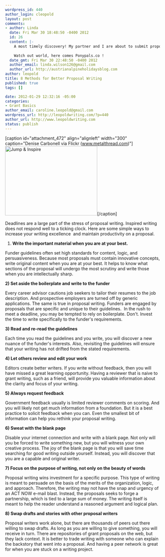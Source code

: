 ```yaml
--- 
wordpress_id: 440
author_login: cleopold
layout: post
comments: 
- author: Linda
  date: Fri Mar 30 18:48:50 -0400 2012
  id: 26
  content: |-
    A most timely discovery! My partner and I are about to submit proposals for a big funding project that could lead to really exciting developments for the business - we'll review what we have drafted and go in search of some constructive criticism to make sure we've covered all the right bases in our application.
    
    Watch out world, here comes Ponypals.co !
  date_gmt: Fri Mar 30 22:48:50 -0400 2012
  author_email: linda.wilson126@gmail.com
  author_url: http://austrianalpineholidaysblog.com
author: leopold
title: 8 Methods for Better Proposal Writing
published: true
tags: []

date: 2012-01-29 12:32:16 -05:00
categories: 
- Grant Basics
author_email: caroline.leopold@gmail.com
wordpress_url: http://leopoldwriting.com/?p=440
author_url: http://www.leopoldwriting.com
status: publish
---
```

[caption id="attachment_472" align="alignleft" width="300" caption="Denise Carbonell via Flickr (www.metalthread.com)"]<a href="http://leopoldwriting.com/wp-content/uploads/2012/01/inspire.jpg"><img class="size-medium wp-image-472" title="inspire" src="http://leopoldwriting.com/wp-content/uploads/2012/01/inspire-300x225.jpg" alt="Jump &amp; Inspire" width="300" height="225" /></a>[/caption]

Deadlines are a large part of the stress of proposal writing. Inspired writing does not respond well to a ticking clock. Here are some simple ways to increase your writing excellence  and maintain productivity on a proposal.

1) <strong>Write the important material when you are at your best. </strong>

Funder guidelines often set high standards for content, logic, and persuasiveness. Because most proposals must contain innovative concepts, write original content when you are at your best. It helps to know what sections of the proposal will undergo the most scrutiny and write those when you are intellectually sharp.

<strong>2) Set aside the boilerplate and write to the funder</strong>

Every career advisor cautions job seekers to tailor their resumes to the job description. And prospective employers are turned off by generic applications. The same is true in proposal writing. Funders are engaged by proposals that are specific and unique to their guidelines.  In the rush to meet a deadline, you may be tempted to rely on boilerplate. Don't. Invest the time to write specifically to the funder's requirements.

<strong>3) Read and re-read the guidelines</strong>

Each time you read the guidelines and you write, you will discover a new nuance of the funder's interests. Also, revisiting the guidelines will ensure that your writing has not drifted from the stated requirements.

<strong>4) Let others review and edit your work</strong>

Editors create better writers. If you write without feedback, then you will have missed a great learning opportunity. Having a reviewer that is naive to grant writing, such as a friend, will provide you valuable information about the clarity and focus of your writing.

<strong>5) Always request feedback</strong>

Government feedback usually is limited reviewer comments on scoring. And you will likely not get much information from a foundation. But it is a best practice to solicit feedback when you can. Even the smallest bit of information can help you rethink your proposal writing.

<strong>6) Sweat with the blank page</strong>

Disable your internet connection and write with a blank page. Not only will you be forced to write something new, but you will witness your own creative process. The joy of the blank page is that you will save time searching for good writing outside yourself. Instead, you will discover that you are a capable and original writer.

<strong>7) Focus on the purpose of writing, not only on the beauty of words</strong>

Proposal writing wins investment for a specific purpose. This type of writing is meant to persuade on the basis of the merits of the organization, logic, and approach. Therefore, the writing may not have the snap and urgency of an ACT NOW e-mail blast. Instead, the proposals seeks to forge a partnership, which is tied to a large sum of money. The writing itself is meant to help the reader understand a reasoned argument and logical plan.

<strong>8) Swap drafts and stories with other proposal writers</strong>

Proposal writers work alone, but there are thousands of peers out there willing to swap drafts. As long as you are willing to give something, you will receive in turn. There are repositories of grant proposals on the web, but they lack context. It is better to trade writing with someone who can explain the backstory that went into a proposal. And having a peer network is great for when you are stuck on a writing project.

&nbsp;
